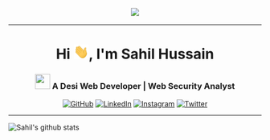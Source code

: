 <p align="center">
  <img src="https://github.com/thompsonemerson/thompsonemerson/raw/master/cover-thompson.png" height="200"/>
</p>
<hr>
<h1 align="center">Hi <img src="https://raw.githubusercontent.com/ABSphreak/ABSphreak/master/gifs/Hi.gif" width="30px">, I'm Sahil Hussain</h1>
<h3 align="center">
<img width="30" height="30" src="https://cultofthepartyparrot.com/flags/hd/indiaparrot.gif" style="max-width:100%;">
A Desi Web Developer | Web Security Analyst</h3>
<p align="center">
	<a href="https://github.com/sahilas"><img alt="GitHub" src="https://img.icons8.com/cute-clipart/50/000000/github.png" style="max-width:100%;"></a>
	<a href="https://www.linkedin.com/in/sahil-hussain/" rel="nofollow"><img alt="LinkedIn" src="https://img.icons8.com/cute-clipart/50/000000/linkedin.png" style="max-width:100%;"></a>
	<a href="https://www.instagram.com/sahil.as.hussain/" rel="nofollow"><img alt="Instagram" src="https://img.icons8.com/cute-clipart/50/000000/instagram-new.png" style="max-width:100%;"></a>
	<a href="https://twitter.com/sahilhussainas" rel="nofollow"><img alt="Twitter" src="https://img.icons8.com/cute-clipart/50/000000/twitter.png" style="max-width:100%;"></a>
<hr>
<img align="center" alt="Sahil's github stats" src="https://github-readme-stats.vercel.app/api?username=sahilas&amp;show_icons=true&amp;include_all_commits=true&amp;theme=material-palenight" style="max-width:100%;">
</p>
